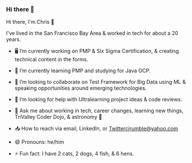 ### Hi there 👋

<!--
**cjrumble/cjrumble** is a ✨ _special_ ✨ repository because its `README.md` (this file) appears on your GitHub profile. -->

Hi there, I'm Chris 👋

I've lived in the San Francisco Bay Area & worked in tech for about a 20 years.

- 🖥  I’m currently working on PMP & Six Sigma Certification, & creating technical content in the forms.
- 🌱  I’m currently learning PMP and studying for Java OCP.
- 👯  I’m looking to collaborate on Test Framework for Big Data using ML & speaking opportunities around emerging technologies.
- 🤔  I’m looking for help with Ultralearning project ideas & code reviews.
- 💬  Ask me about working in tech, career changes, learning new things, TriValley Coder Dojo, & astronomy 🔭
- 📥  How to reach via email, LinkedIn, or Twittercjrumble@yahoo.com
- 😄  Pronouns: he/him

- ⚡  Fun fact: I have 2 cats, 2 dogs, 4 fish, & 6 hens.
